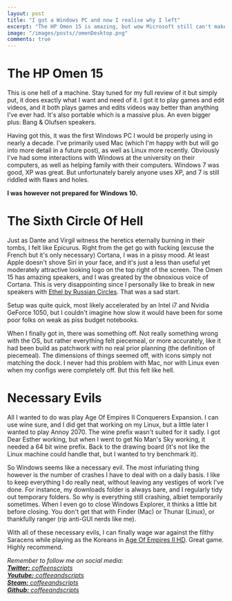 ```yaml
---
layout: post
title: "I got a Windows PC and now I realise why I left"
excerpt: "The HP Omen 15 is amazing, but wow Microsoft still can't make an OS"
image: "/images/posts//omenDesktop.png"
comments: true
---
```


# The HP Omen 15
This is one hell of a machine. Stay tuned for my full review of it but simply put, it does exactly what I want and need of it. I got it to play games and edit videos, and it both plays games and edits videos way better than anything I've ever had. It's also portable which is a massive plus. An even bigger plus: Bang & Olufsen speakers.

Having got this, it was the first Windows PC I would be properly using in nearly a decade. I've primarily used Mac (which I'm happy with but will go into more detail in a future post), as well as Linux more recently. Obviously I've had some interactions with Windows at the university on their computers, as well as helping family with their computers. Windows 7 was good, XP was great. But unfortunately barely anyone uses XP, and 7 is still riddled with flaws and holes.

**I was however not prepared for Windows 10.**

# The Sixth Circle Of Hell

Just as Dante and Virgil witness the heretics eternally burning in their tombs, I felt like Epicurus. Right from the get go with fucking (excuse the French but it's only necessary) Cortana, I was in a pissy mood. At least Apple doesn't shove Siri in your face, and it's just a less than useful yet moderately attractive looking logo on the top right of the screen. The Omen 15 has amazing speakers, and I was greated by the obnoxious voice of Cortana. This is very disappointing since I personally like to break in new speakers with [Ethel by Russian Circles](https://russiancircles.bandcamp.com/track/ethel). That was a sad start.

Setup was quite quick, most likely accelerated by an Intel i7 and Nvidia GeForce 1050, but I couldn't imagine how slow it would have been for some poor folks on weak as piss budget notebooks.

When I finally got in, there was something off. Not really something wrong with the OS, but rather everything felt piecemeal, or more accurately, like it had been build as patchwork with no real prior planning (the definition of piecemeal). The dimensions of things seemed off, with icons simply not matching the dock. I never had this problem with Mac, nor with Linux even when my configs were completely off. But this felt like hell.

# Necessary Evils

All I wanted to do was play Age Of Empires II Conquerers Expansion. I can use wine sure, and I did get that working on my Linux, but a little later I wanted to play Annoy 2070. The wine prefix wasn't suited for it sadly. I got Dear Esther working, but when I went to get No Man's Sky working, it needed a 64 bit wine prefix. Back to the drawing board (it's not like the Linux machine could handle that, but I wanted to try benchmark it).

So Windows seems like a necessary evil. The most infuriating thing however is the number of crashes I have to deal with on a daily basis. I like to keep everything I do really neat, without leaving any vestiges of work I've done. For instance, my downloads folder is always bare, and I regularly tidy out temporary folders. So why is everything still crashing, albiet temporarily sometimes. When I even go to close Windows Explorer, it thinks a little bit before closing. You don't get that with Finder (Mac) or Thunar (Linux), or thankfully ranger (rip anti-GUI nerds like me).

With all of these necessary evils, I can finally wage war against the filthy Saracens while playing as the Koreans in [Age Of Empires II HD](https://store.steampowered.com/app/221380/Age_of_Empires_II_HD/). Great game. Highly recommend.

*Remember to follow me on social media:<br/>
[**Twitter:** coffeenscripts](https://twitter.com/coffeenscripts)<br/>
[**Youtube:** coffeeandscripts](https://www.youtube.com/channel/UCdM4qTlyqK74fjghIc-Syew)<br/>
[**Steam:** coffeeandscripts](https://steamcommunity.com/id/coffeeandscripts/)<br/>
[**Github:** coffeeandscripts](https://github.com/coffeeandscripts)*